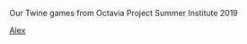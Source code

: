 Our Twine games from Octavia Project Summer Institute 2019

[Alex](octaviaproject.org/stories/Alex.html)
